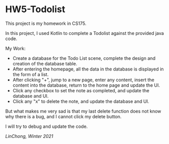 # HW5-Todolist

This project is my homework in CS175.

In this project, I used Kotlin to complete a Todolist against the provided java code.

My Work:
- Create a database for the Todo List scene, complete the design and creation of the database table.
- After entering the homepage, all the data in the database is displayed in the form of a list.
- After clicking "+", jump to a new page, enter any content, insert the content into the database, return to the home page and update the UI.
- Click any checkbox to set the note as completed, and update the database and UI.
- Click any "x" to delete the note, and update the database and UI.

But what makes me very sad is that my last delete function does not know why there is a bug, and I cannot click my delete button.

I will try to debug and update the code.

*LinChong, Winter 2021*
